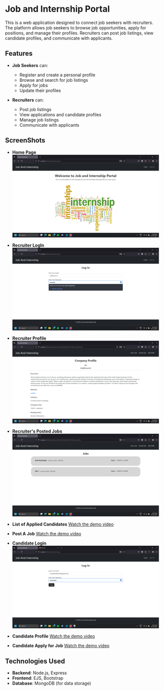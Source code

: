 # Job and Internship Portal

This is a web application designed to connect job seekers with recruiters. The platform allows job seekers to browse job opportunities, apply for positions, and manage their profiles. Recruiters can post job listings, view candidate profiles, and communicate with applicants.

## Features

- **Job Seekers** can:
  - Register and create a personal profile
  - Browse and search for job listings
  - Apply for jobs
  - Update their profiles

- **Recruiters** can:
  - Post job listings
  - View applications and candidate profiles
  - Manage job listings
  - Communicate with applicants


## ScreenShots

- **Home Page**
![Screenshot of Main Page](screenshots/01.png)

- **Recruiter LogIn**
![Screenshot of Main Page](screenshots/02.png)

- **Recruiter Profile**
![Screenshot of Main Page](screenshots/03.png)

- **Recruiter's Posted Jobs**
![Screenshot of Main Page](screenshots/04.png)

- **List of Applied Candidates**
[Watch the demo video](https://youtu.be/k6huVUgMf_Y)


- **Post A Job**
[Watch the demo video](https://youtu.be/YkoD3wOp8oI)


- **Candidate Login**
![Screenshot of Main Page](screenshots/07.png)

- **Candidate Profile**
[Watch the demo video](https://youtu.be/EFkBxMgjIsw)

- **Candidate Apply for Job**
[Watch the demo video](https://youtu.be/mL2s_nRYKKM)


## Technologies Used

- **Backend**: Node.js, Express
- **Frontend**: EJS, Bootstrap
- **Database**: MongoDB (for data storage)









